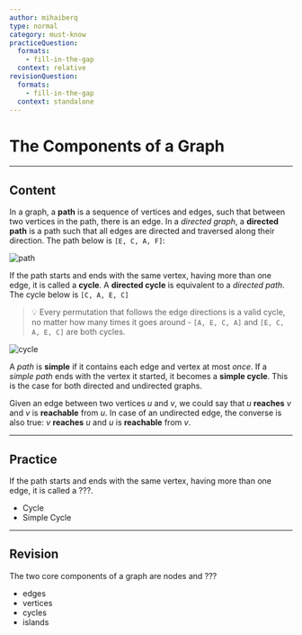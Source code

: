 ```yaml
---
author: mihaiberq
type: normal
category: must-know
practiceQuestion:
  formats:
    - fill-in-the-gap
  context: relative
revisionQuestion:
  formats:
    - fill-in-the-gap
  context: standalone
---
```


# The Components of a Graph


---

## Content

In a graph, a **path** is a sequence of vertices and edges, such that between two vertices in the path, there is an edge. In a *directed graph*, a **directed path** is a path such that all edges are directed and traversed along their direction. The path below is `[E, C, A, F]`:

![path](https://img.enkipro.com/4ab62c5093646cdf387c937f61f2a83a.png)

If the path starts and ends with the same vertex, having more than one edge, it is called a **cycle**. A **directed cycle** is equivalent to a *directed path*. The cycle below is `[C, A, E, C]` 

> 💡 Every permutation that follows the edge directions is a valid cycle, no matter how many times it goes around - `[A, E, C, A]` and `[E, C, A, E, C]` are both cycles.

![cycle](https://img.enkipro.com/9d61467f8592f253b7c556ce50aeca28.png)

A *path* is **simple** if it contains each edge and vertex at most *once*. If a *simple path* ends with the vertex it started, it becomes a **simple cycle**. This is the case for both directed and undirected graphs.

Given an edge between two vertices *u* and *v*, we could say that *u* **reaches** *v* and *v* is **reachable** from *u*. In case of an undirected edge, the converse is also true: *v* **reaches** *u* and *u* is **reachable** from *v*.


---

## Practice

If the path starts and ends with the same vertex, having more than one edge, it is called a ???.

- Cycle
- Simple Cycle


---

## Revision

The two core components of a graph are nodes and ???

- edges
- vertices
- cycles
- islands
